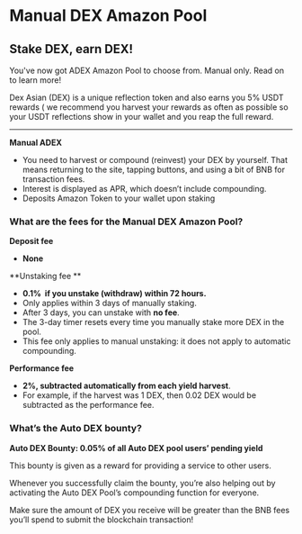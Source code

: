 # Manual DEX Amazon Pool



## Stake DEX, earn DEX!

You've now got ADEX Amazon Pool to choose from. Manual only. Read on to learn more!

Dex Asian (DEX) is a unique reflection token and also earns you 5% USDT rewards ( we recommend you harvest your rewards as often as possible so your USDT reflections show in your wallet and you reap the full reward.

****

**Manual ADEX**

* You need to harvest or compound (reinvest) your DEX by yourself. That means returning to the site, tapping buttons, and using a bit of BNB for transaction fees.
* Interest is displayed as APR, which doesn’t include compounding.
* Deposits Amazon Token to your wallet upon staking



### What are the fees for the **Manual** DEX Amazon Pool?

**Deposit fee**

* **None**

\*\*Unstaking fee \*\*

* **0.1%  if you unstake (withdraw) within 72 hours.**
* Only applies within 3 days of manually staking.
* After 3 days, you can unstake with **no fee**.
* The 3-day timer resets every time you manually stake more DEX in the pool.
* This fee only applies to manual unstaking: it does not apply to automatic compounding.

**Performance fee**

* **2%, subtracted automatically from each yield harvest**.
* For example, if the harvest was 1 DEX, then 0.02 DEX would be subtracted as the performance fee.

### What’s the Auto DEX bounty?

**Auto DEX Bounty: 0.05% of all Auto DEX pool users’ pending yield**

This bounty is given as a reward for providing a service to other users.

Whenever you successfully claim the bounty, you’re also helping out by activating the Auto DEX Pool’s compounding function for everyone.

Make sure the amount of DEX you receive will be greater than the BNB fees you’ll spend to submit the blockchain transaction!
